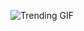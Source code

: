 
<!-- GIF_SECTION -->
![Trending GIF](https://media2.giphy.com/media/v1.Y2lkPThiYjIxNzcyd2FsYjZ0OGU2eGppdm5lYnFsbXM2NmVoOGQwNXhkcGYyYTF6M2pwZCZlcD12MV9naWZzX3NlYXJjaCZjdD1n/nGMnDqebzDcfm/giphy.gif)
<!-- END_GIF_SECTION -->
